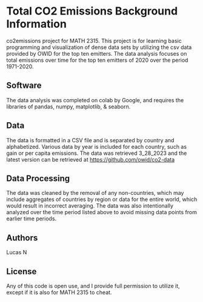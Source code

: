 # Total CO2 Emissions Background Information
co2emissions project for MATH 2315. This project is for learning basic programming and visualization of dense data sets by utilizing the csv data provided by OWID for the top ten emitters. The data analysis focuses on total emissions over time for the top ten emitters of 2020 over the period 1971-2020.
## Software
The data analysis was completed on colab by Google, and requires the libraries of pandas, numpy, matplotlib, & seaborn.
## Data
The data is formatted in a CSV file and is separated by country and alphabetized. Various data by year is included for each country, such as gain or per capita emissions. The data was retrieved 3_28_2023 and the latest version can be retrieved at https://github.com/owid/co2-data
## Data Processing
The data was cleaned by the removal of any non-countries, which may include aggregates of countries by region or data for the entire world, which would result in incorrect averaging. The data was also intentionally analyzed over the time period listed above to avoid missing data points from earlier time periods.
## Authors
Lucas N
## License
Any of this code is open use, and I provide full permission to utilize it, except if it is also for MATH 2315 to cheat.
